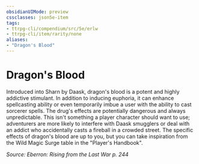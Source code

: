```yaml
---
obsidianUIMode: preview
cssclasses: json5e-item
tags:
- ttrpg-cli/compendium/src/5e/erlw
- ttrpg-cli/item/rarity/none
aliases: 
- "Dragon's Blood"
---
```

# Dragon's Blood


Introduced into Sharn by Daask, dragon's blood is a potent and highly addictive stimulant. In addition to inducing euphoria, it can enhance spellcasting ability or even temporarily imbue a user with the ability to cast sorcerer spells. The drug's effects are potentially dangerous and always unpredictable. This isn't something a player character should want to use; adventurers are more likely to interfere with Daask smugglers or deal with an addict who accidentally casts a fireball in a crowded street. The specific effects of dragon's blood are up to you, but you can take inspiration from the Wild Magic Surge table in the "Player's Handbook".

*Source: Eberron: Rising from the Last War p. 244*